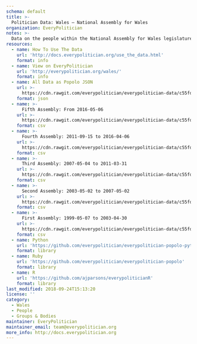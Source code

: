 ```yaml
---
schema: default
title: >-
  Politician Data: Wales — National Assembly for Wales
organization: EveryPolitician
notes: >-
  Data on the people within the National Assembly for Wales legislature of Wales.
resources:
  - name: How To Use The Data
    url: 'http://docs.everypolitician.org/use_the_data.html'
    format: info
  - name: View on EveryPolitician
    url: 'http://everypolitician.org/wales/'
    format: info
  - name: All Data as Popolo JSON
    url: >-
      https://cdn.rawgit.com/everypolitician/everypolitician-data/c55fd0327d01fa59a36e141436c230abf466fac4/data/Wales/Assembly/ep-popolo-v1.0.json
    format: json
  - name: >-
      Fifth Assembly: From 2016-05-06
    url: >-
      https://cdn.rawgit.com/everypolitician/everypolitician-data/c55fd0327d01fa59a36e141436c230abf466fac4/data/Wales/Assembly/term-5.csv
    format: csv
  - name: >-
      Fourth Assembly: 2011-09-15 to 2016-04-06
    url: >-
      https://cdn.rawgit.com/everypolitician/everypolitician-data/c55fd0327d01fa59a36e141436c230abf466fac4/data/Wales/Assembly/term-4.csv
    format: csv
  - name: >-
      Third Assembly: 2007-05-04 to 2011-03-31
    url: >-
      https://cdn.rawgit.com/everypolitician/everypolitician-data/c55fd0327d01fa59a36e141436c230abf466fac4/data/Wales/Assembly/term-3.csv
    format: csv
  - name: >-
      Second Assembly: 2003-05-02 to 2007-05-02
    url: >-
      https://cdn.rawgit.com/everypolitician/everypolitician-data/c55fd0327d01fa59a36e141436c230abf466fac4/data/Wales/Assembly/term-2.csv
    format: csv
  - name: >-
      First Assembly: 1999-05-07 to 2003-04-30
    url: >-
      https://cdn.rawgit.com/everypolitician/everypolitician-data/c55fd0327d01fa59a36e141436c230abf466fac4/data/Wales/Assembly/term-1.csv
    format: csv
  - name: Python
    url: 'https://github.com/everypolitician/everypolitician-popolo-python'
    format: library
  - name: Ruby
    url: 'https://github.com/everypolitician/everypolitician-popolo'
    format: library
  - name: R
    url: 'https://github.com/ajparsons/everypoliticianR'
    format: library
last_modified: 2018-09-24T15:13:20
license: ''
category:
  - Wales
  - People
  - Groups & Bodies
maintainer: EveryPolitician
maintainer_email: team@everypolitician.org
more_info: http://docs.everypolitician.org
---
```

